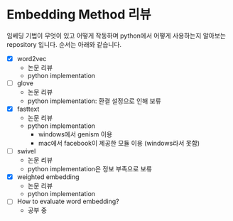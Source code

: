 # Embedding Method 리뷰

임베딩 기법이 무엇이 있고 어떻게 작동하며 python에서 어떻게 사용하는지 알아보는 repository 입니다. 순서는 아래와 같습니다.



- [x] word2vec
  * 논문 리뷰
  * python implementation
- [ ] glove
  * 논문 리뷰
  * python implementation: 환결 설정으로 인해 보류
- [x] fasttext
  * 논문 리뷰
  * python implementation
    * windows에서 genism 이용
    * mac에서 facebook이 제공한 모듈 이용 (windows라서 못함)
- [ ] swivel
  * 논문 리뷰
  * python implementation은 정보 부족으로 보류
- [x] weighted embedding
  * 논문 리뷰
  * python implementation
- [ ] How to evaluate word embedding?
  * 공부 중